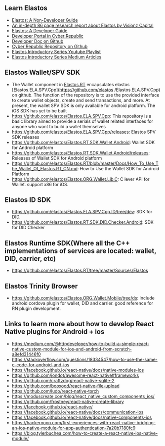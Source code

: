 ## Learn Elastos
- [Elastos: A Non-Developer Guide](https://github.com/elastos/Elastos/wiki/A-Non-Developer-Guide-to-Elastos)
- [An in-depth 86 page research report about Elastos by Visionz Capital](https://visionz.capital/research/elastos_research.pdf)
- [Elastos: A Developer Guide](https://github.com/elastos/Elastos/wiki/A-Developer-Guide-to-Elastos)
- [Developer Portal in Cyber Republic](https://www.cyberrepublic.org/developer/learn)
- [Developer Doc on Github](https://github.com/elastos/Elastos.Developer.Doc)
- [Cyber Republic Repository on Github](https://github.com/cyber-republic)
- [Elastos Introductory Series Youtube Playlist](https://www.youtube.com/playlist?list=PL3vUOqY6AksGBD3Yve671Q_vsOUPxnzBc)
- [Elastos Introductory Series Medium Articles](https://medium.com/@kiran.pachhai)

## Elastos Wallet/SPV SDK
- The Wallet component in [Elastos.RT](https://github.com/elastos/Elastos.RT) encapsulates elastos [Elastos.ELA.SPV.Cpp](https://github.com/elastos /Elastos.ELA.SPV.Cpp) on github. The function of the repository is to use the provided interface to create wallet objects, create and send transactions, and more. At present, the wallet SPV SDK is only available for android platform. The iOS SDK has yet to be built
- https://github.com/elastos/Elastos.ELA.SPV.Cpp: This repository is a basic library aimed to provide a serials of wallet related interfaces for anyone who want to build a wallet themselves
- https://github.com/elastos/Elastos.ELA.SPV.Cpp/releases: Elastos SPV SDK releases
- https://github.com/elastos/Elastos.RT.SDK.Wallet.Android: Wallet SDK for Android platform
- https://github.com/elastos/Elastos.RT.SDK.Wallet.Android/releases: Releases of Wallet SDK for Android platform
- https://github.com/elastos/Elastos.RT/blob/master/Docs/How_To_Use_The_Wallet_Of_Elastos.RT_CN.md: How to Use the Wallet SDK for Android Platform
- https://github.com/elastos/Elastos.ORG.Wallet.Lib.C: C lever API for Wallet. support x86 for iOS.

## Elastos ID SDK
- https://github.com/elastos/Elastos.ELA.SPV.Cpp.ID/tree/dev: SDK for DID.
- https://github.com/elastos/Elastos.RT.SDK.DID.Checker.Android: SDK for DID Checker

## Elastos Runtime SDK(Where all the C++ implementations of services are located: wallet, DID, carrier, etc)
- https://github.com/elastos/Elastos.RT/tree/master/Sources/Elastos

## Elastos Trinity Browser
- https://github.com/elastos/Elastos.ORG.Wallet.Mobile/tree/ds: Include android cordova plugin for wallet, DID and carrier. good reference for RN plugin development.

## Links to learn more about how to develop React Native plugins for Android + ios
- https://medium.com/@httpdeveloper/how-to-build-a-simple-react-native-custom-module-for-ios-and-android-from-scratch-a8efd31446f0
- https://stackoverflow.com/questions/18334547/how-to-use-the-same-c-code-for-android-and-ios
- https://facebook.github.io/react-native/docs/native-modules-ios
- https://github.com/jondot/awesome-react-native#frameworks
- https://github.com/craftzdog/react-native-sqlite-2
- https://github.com/booxood/react-native-file-upload
- https://github.com/ludo/react-native-torch
- https://moduscreate.com/blog/react_native_custom_components_ios/
- https://github.com/frostney/react-native-create-library
- https://facebook.github.io/react-native/
- https://facebook.github.io/react-native/docs/communication-ios
- https://facebook.github.io/react-native/docs/native-components-ios
- https://hackernoon.com/first-experiences-with-react-native-bridging-an-ios-native-module-for-app-authentication-7a20b7180fc9
- https://blog.tylerbuchea.com/how-to-create-a-react-native-ios-native-module/
